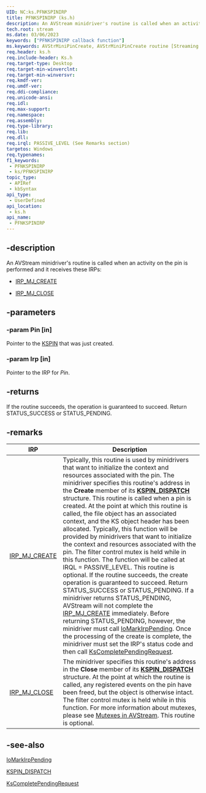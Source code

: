 ```yaml
---
UID: NC:ks.PFNKSPINIRP
title: PFNKSPINIRP (ks.h)
description: An AVStream minidriver's routine is called when an activity on the pin is performed and it receives these IRPs:IRP_MJ_CREATEIRP_MJ_CLOSE
tech.root: stream
ms.date: 03/06/2023
keywords: ["PFNKSPINIRP callback function"]
ms.keywords: AVStrMiniPinCreate, AVStrMiniPinCreate routine [Streaming Media Devices], PFNKSPINIRP, avstclbk_0feeeb85-88fe-43d7-83e4-399b0c26aa53.xml, ks/AVStrMiniPinCreate, stream.avstrminipincreate
req.header: ks.h
req.include-header: Ks.h
req.target-type: Desktop
req.target-min-winverclnt:
req.target-min-winversvr: 
req.kmdf-ver: 
req.umdf-ver: 
req.ddi-compliance: 
req.unicode-ansi: 
req.idl: 
req.max-support: 
req.namespace: 
req.assembly: 
req.type-library: 
req.lib: 
req.dll: 
req.irql: PASSIVE_LEVEL (See Remarks section)
targetos: Windows
req.typenames: 
f1_keywords:
 - PFNKSPINIRP
 - ks/PFNKSPINIRP
topic_type:
 - APIRef
 - kbSyntax
api_type:
 - UserDefined
api_location:
 - ks.h
api_name:
 - PFNKSPINIRP
---
```


## -description

An AVStream minidriver's routine is called when an activity on the pin is performed and it receives these IRPs:

- [IRP_MJ_CREATE](/windows-hardware/drivers/ifs/irp-mj-create)

- [IRP_MJ_CLOSE](/windows-hardware/drivers/kernel/irp-mj-close)

## -parameters

### -param Pin [in]

Pointer to the [KSPIN](./ns-ks-_kspin.md) that was just created.

### -param Irp [in]

Pointer to the  IRP for *Pin*.

## -returns

If the routine succeeds, the operation is guaranteed to succeed. Return STATUS_SUCCESS or STATUS_PENDING.

## -remarks

| IRP | Description |
|---|---|
| [IRP_MJ_CREATE](/windows-hardware/drivers/ifs/irp-mj-create) | Typically, this routine is used by minidrivers that want to initialize the context and resources associated with the pin. The minidriver specifies this routine's address in the **Create** member of its [**KSPIN_DISPATCH**](./ns-ks-_kspin_dispatch.md) structure. This routine is called when a pin is created. At the point at which this routine is called, the file object has an associated context, and the KS object header has been allocated. Typically, this function will be provided by minidrivers that want to initialize the context and resources associated with the pin. The filter control mutex is held while in this function. The function will be called at IRQL = PASSIVE_LEVEL. This routine is optional. If the routine succeeds, the create operation is guaranteed to succeed. Return STATUS_SUCCESS or STATUS_PENDING. If a minidriver returns STATUS_PENDING, AVStream will not complete the [IRP_MJ_CREATE](/windows-hardware/drivers/ifs/irp-mj-create) immediately. Before returning STATUS_PENDING, however, the minidriver must call [IoMarkIrpPending](../wdm/nf-wdm-iomarkirppending.md). Once the processing of the create is complete, the minidriver must set the IRP's status code and then call [KsCompletePendingRequest](./nf-ks-kscompletependingrequest.md). |
| [IRP_MJ_CLOSE](/windows-hardware/drivers/kernel/irp-mj-close) | The minidriver specifies this routine's address in the **Close** member of its [**KSPIN_DISPATCH**](./ns-ks-_kspin_dispatch.md) structure. At the point at which the routine is called, any registered events on the pin have been freed, but the object is otherwise intact. The filter control mutex is held while in this function. For more information about mutexes, please see [Mutexes in AVStream](/windows-hardware/drivers/stream/mutexes-in-avstream). This routine is optional. |

## -see-also

[IoMarkIrpPending](../wdm/nf-wdm-iomarkirppending.md)

[KSPIN_DISPATCH](./ns-ks-_kspin_dispatch.md)

[KsCompletePendingRequest](./nf-ks-kscompletependingrequest.md)